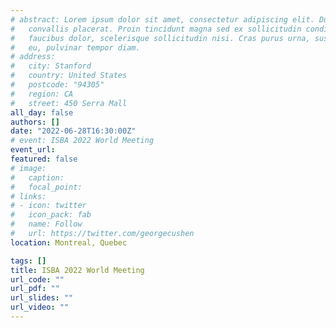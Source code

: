 ```yaml
---
# abstract: Lorem ipsum dolor sit amet, consectetur adipiscing elit. Duis posuere tellusac
#   convallis placerat. Proin tincidunt magna sed ex sollicitudin condimentum. Sed ac
#   faucibus dolor, scelerisque sollicitudin nisi. Cras purus urna, suscipit quis sapien
#   eu, pulvinar tempor diam.
# address:
#   city: Stanford
#   country: United States
#   postcode: "94305"
#   region: CA
#   street: 450 Serra Mall
all_day: false
authors: []
date: "2022-06-28T16:30:00Z"
# event: ISBA 2022 World Meeting
event_url: 
featured: false
# image:
#   caption: 
#   focal_point: 
# links:
# - icon: twitter
#   icon_pack: fab
#   name: Follow
#   url: https://twitter.com/georgecushen
location: Montreal, Quebec 

tags: []
title: ISBA 2022 World Meeting
url_code: ""
url_pdf: ""
url_slides: ""
url_video: ""
---
```


